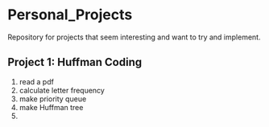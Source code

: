 # Personal_Projects
Repository for projects that seem interesting and want to try and implement.

## Project 1: Huffman Coding
1. read a pdf
2. calculate letter frequency
3. make priority queue
4. make Huffman tree
5. 
